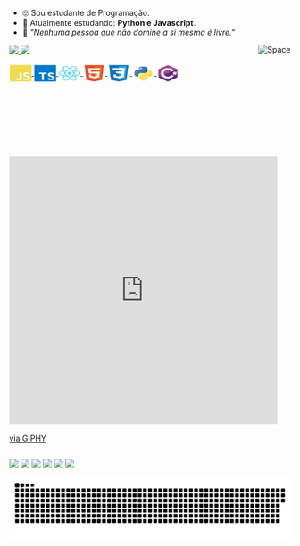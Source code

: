 - :nerd_face: Sou estudante de Programação.
- 🌱 Atualmente estudando: **Python e Javascript**.
- 💙 <i>⁠"Nenhuma pessoa que não domine a si mesma é livre."</i>

 <div>
  <a href="https://github.com/wandeilsonfernandes">
  <img height="180em" src="https://github-readme-stats.vercel.app/api?username=wandeilsonfernandes&show_icons=true&theme=tokyonight&include_all_commits=true&count_private=true"/>
  <img height="180em" src="https://github-readme-stats.vercel.app/api/top-langs/?username=wandeilsonfernandes&layout=compact&langs_count=7&theme=tokyonight"/>
  <img align="right" alt="Space" height="200" src="https://media.giphy.com/media/l3978y5HqiEtqupiM/giphy.gif"> 
</div>
<div style="display: inline_block"><br>
  <img align="center" alt="Rafa-Js" height="30" width="40" src="https://raw.githubusercontent.com/devicons/devicon/master/icons/javascript/javascript-plain.svg">
  <img align="center" alt="Rafa-Ts" height="30" width="40" src="https://raw.githubusercontent.com/devicons/devicon/master/icons/typescript/typescript-plain.svg">
  <img align="center" alt="Rafa-React" height="30" width="40" src="https://raw.githubusercontent.com/devicons/devicon/master/icons/react/react-original.svg">
  <img align="center" alt="Rafa-HTML" height="30" width="40" src="https://raw.githubusercontent.com/devicons/devicon/master/icons/html5/html5-original.svg">
  <img align="center" alt="Rafa-CSS" height="30" width="40" src="https://raw.githubusercontent.com/devicons/devicon/master/icons/css3/css3-original.svg">
  <img align="center" alt="Rafa-Python" height="30" width="40" src="https://raw.githubusercontent.com/devicons/devicon/master/icons/python/python-original.svg">
  <img align="center" alt="Rafa-Csharp" height="30" width="40" src="https://raw.githubusercontent.com/devicons/devicon/master/icons/csharp/csharp-original.svg">
 <iframe src="https://giphy.com/embed/e7PqS0VCIsmi6LKkY4" width="480" height="480" style="" frameBorder="0" class="giphy-embed" allowFullScreen></iframe><p><a href="https://giphy.com/gifs/cheddar-spacex-falcon-9-block-5-e7PqS0VCIsmi6LKkY4">via GIPHY</a></p>
</div>
  
  ##
 
<div> 
  <a href="https://www.youtube.com/channel/UCjAD8qbdjX-_A5EzGi_2UAQ" target="_blank"><img src="https://img.shields.io/badge/YouTube-FF0000?style=for-the-badge&logo=youtube&logoColor=white" target="_blank"></a>
  <a href="https://instagram.com/wandeilson.fernandes/" target="_blank"><img src="https://img.shields.io/badge/-Instagram-%23E4405F?style=for-the-badge&logo=instagram&logoColor=white" target="_blank"></a>
 	<a href="https://www.twitch.tv/wolftwogucci" target="_blank"><img src="https://img.shields.io/badge/Twitch-9146FF?style=for-the-badge&logo=twitch&logoColor=white" target="_blank"></a>
 <a href="https://discord.gg/RJ2tVPrSh6" target="_blank"><img src="https://img.shields.io/badge/Discord-7289DA?style=for-the-badge&logo=discord&logoColor=white" target="_blank"></a> 
  <a href = "mailto:wandeilsonfernandes@outlook.com"><img src="https://img.shields.io/badge/-Gmail-%23333?style=for-the-badge&logo=gmail&logoColor=white" target="_blank"></a>
  <a href="https://www.linkedin.com/in/wandeilson-fernandes" target="_blank"><img src="https://img.shields.io/badge/-LinkedIn-%230077B5?style=for-the-badge&logo=linkedin&logoColor=white" target="_blank"></a> 
 
  ![Snake animation](https://github.com/wandeilsonfernandes/wandeilsonfernandes/blob/output/github-contribution-grid-snake.svg)
 
</div>
